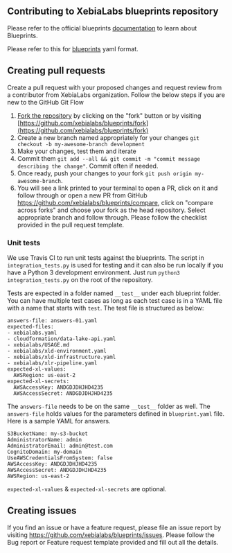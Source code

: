 ## Contributing to XebiaLabs blueprints repository

Please refer to the official blueprints [documentation](https://docs.xebialabs.com/xl-platform/concept/getting-started-with-aws-blueprints.html) to learn about Blueprints.

Please refer to this for [blueprints](https://docs.xebialabs.com/xl-platform/concept/blueprint-yaml-format.html) yaml format.

## Creating pull requests

Create a pull request with your proposed changes and request review from a contributor from XebiaLabs organization. Follow the below steps if you are new to the GitHub Git Flow

1. [Fork the repository](https://help.github.com/articles/fork-a-repo/) by clicking on the "fork" button or by visiting [https://github.com/xebialabs/blueprints/fork](https://github.com/xebialabs/blueprints/fork)
2. Create a new branch named appropriately for your changes `git checkout -b my-awesome-branch development`
3. Make your changes, test them and iterate
4. Commit them `git add --all && git commit -m "commit message describing the change"`. Commit often if needed.
4. Once ready, push your changes to your fork `git push origin my-awesome-branch`.
5. You will see a link printed to your terminal to open a PR, click on it and follow through or open a new PR from GitHub https://github.com/xebialabs/blueprints/compare, click on "compare across forks" and choose your fork as the head repository. Select appropriate branch and follow through. Please follow the checklist provided in the pull request template.

### Unit tests

We use Travis CI to run unit tests against the blueprints. The script in `integration_tests.py` is used for testing and it can also be run locally if you have a Python 3 development environment. Just run `python3 integration_tests.py` on the root of the repository.

Tests are expected in a folder named `__test__` under each blueprint folder. You can have multiple test cases as long as each test case is in a YAML file with a name that starts with `test`. The test file is structured as below:

```
answers-file: answers-01.yaml
expected-files:
- xebialabs.yaml
- cloudformation/data-lake-api.yaml
- xebialabs/USAGE.md
- xebialabs/xld-environment.yaml
- xebialabs/xld-infrastructure.yaml
- xebialabs/xlr-pipeline.yaml
expected-xl-values:
  AWSRegion: us-east-2
expected-xl-secrets:
  AWSAccessKey: ANDGDJDHJHD4235
  AWSAccessSecret: ANDGDJDHJHD4235
```

The `answers-file` needs to be on the same `__test__` folder as well. The `answers-file` holds values for the parameters defined in `blueprint.yaml` file.
Here is a sample YAML for answers.

```
S3BucketName: my-s3-bucket
AdministratorName: admin
AdministratorEmail: admin@test.com
CognitoDomain: my-domain
UseAWSCredentialsFromSystem: false
AWSAccessKey: ANDGDJDHJHD4235
AWSAccessSecret: ANDGDJDHJHD4235
AWSRegion: us-east-2
```

`expected-xl-values` & `expected-xl-secrets` are optional.

## Creating issues

If you find an issue or have a feature request, please file an issue report by visiting https://github.com/xebialabs/blueprints/issues. Please follow the Bug report or Feature request template provided and fill out all the details.
